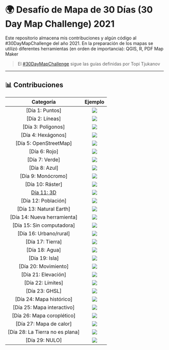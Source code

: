 # 🌍 Desafío de Mapa de 30 Días (30 Day Map Challenge) 2021

Este repositorio almacena mis contribuciones y algún código al #30DayMapChallenge del año 2021.
En la preparación de los mapas se utilizó diferentes herramientas (en orden de importancia): QGIS, R, PDF Map Maker 

> El [#30DayMapChallenge](https://github.com/tjukanovt/30DayMapChallenge) sigue las guías definidas por Topi Tjukanov

---

## 📊 Contribuciones

| Categoría             |  Ejemplo |
:-------------------------:|:-------------------------:
[Día 1: Puntos]  |  ![](contribuciones/d01.png)
[Día 2: Líneas]  |  ![](contribuciones/d02.png)
[Día 3: Polígonos]  |  ![](contribuciones/d03.png)
[Día 4: Hexágonos]  |  ![](contribuciones/d04.png)
[Día 5: OpenStreetMap]  |  ![](contribuciones/d05.png)
[Día 6: Rojo]  |  ![](contribuciones/d06.png)
[Día 7: Verde]  |  ![](contribuciones/d07.png)
[Día 8: Azul]  |  ![](contribuciones/d08.png)
[Día 9: Monócromo]  |  ![](contribuciones/d09.png)
[Día 10: Ráster]  |  ![](contribuciones/d10.png)
[Día 11: 3D](codigo/d11/sajama_raytracing.R)  |  ![](contribuciones/d11.png)
[Día 12: Población]  |  ![](contribuciones/d12.png)
[Día 13: Natural Earth]  |  ![](contribuciones/d13.jpeg)
[Día 14: Nueva herramienta]  |  ![](contribuciones/d14.png)
[Día 15: Sin computadora]  |  ![](contribuciones/d15.jpeg)
[Día 16: Urbano/rural]  |  ![](contribuciones/d16.png)
[Día 17: Tierra]  |  ![](contribuciones/d17.png)
[Día 18: Agua]  |  ![](contribuciones/d18.png)
[Día 19: Isla]  |  ![](contribuciones/d19.png)
[Día 20: Movimiento]  |  ![](contribuciones/d20.png)
[Día 21: Elevación]  |  ![](contribuciones/d21.png)
[Día 22: Límites]  |  ![](contribuciones/d22.png)
[Día 23: GHSL]  |  ![](contribuciones/d23.png)
[Día 24: Mapa histórico]  |  ![](contribuciones/d24.jpeg)
[Día 25: Mapa interactivo]  |  ![](contribuciones/d25.jpeg)
[Día 26: Mapa coroplético]  |  ![](contribuciones/d26.png)
[Día 27: Mapa de calor]  |  ![](contribuciones/d27.png)
[Día 28: La Tierra no es plana]  |  ![](contribuciones/d28.jpeg)
[Día 29: NULO]  |  ![](contribuciones/d29.png)
